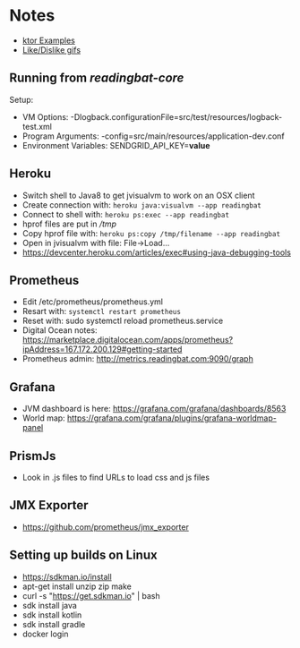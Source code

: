 # Notes

* [ktor Examples](https://github.com/ktorio/ktor-samples)
* [Like/Dislike gifs](http://pngimg.com/imgs/symbols/like/)

## Running from *readingbat-core*
Setup:
* VM Options: -Dlogback.configurationFile=src/test/resources/logback-test.xml
* Program Arguments: -config=src/main/resources/application-dev.conf
* Environment Variables: SENDGRID_API_KEY=**value**

## Heroku
* Switch shell to Java8 to get jvisualvm to work on an OSX client
* Create connection with: `heroku java:visualvm --app readingbat`
* Connect to shell with: `heroku ps:exec --app readingbat`
* hprof files are put in */tmp*
* Copy hprof file with: `heroku ps:copy /tmp/filename --app readingbat`
* Open in jvisualvm with file: File->Load... 
* https://devcenter.heroku.com/articles/exec#using-java-debugging-tools

## Prometheus
* Edit /etc/prometheus/prometheus.yml
* Resart with: `systemctl restart prometheus`
* Reset with: sudo systemctl reload prometheus.service
* Digital Ocean notes: https://marketplace.digitalocean.com/apps/prometheus?ipAddress=167.172.200.129#getting-started
* Prometheus admin: http://metrics.readingbat.com:9090/graph


## Grafana
* JVM dashboard is here: https://grafana.com/grafana/dashboards/8563
* World map: https://grafana.com/grafana/plugins/grafana-worldmap-panel

## PrismJs
* Look in .js files to find URLs to load css and js files

## JMX Exporter
* https://github.com/prometheus/jmx_exporter

## Setting up builds on Linux
* https://sdkman.io/install
* apt-get install unzip zip make
* curl -s "https://get.sdkman.io" | bash
* sdk install java 
* sdk install kotlin
* sdk install gradle
* docker login